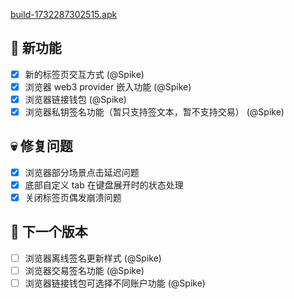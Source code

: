 [build-1732287302515.apk](https://dalveywallet.s3.ap-northeast-1.amazonaws.com/release/apks/build-1732287302515.apk)

## 🎉 新功能

- [x] 新的标签页交互方式 (@Spike)
- [x] 浏览器 web3 provider 嵌入功能 (@Spike)
- [x] 浏览器链接钱包 (@Spike)
- [x] 浏览器私钥签名功能（暂只支持签文本，暂不支持交易） (@Spike)

## 💀 修复问题

- [x] 浏览器部分场景点击延迟问题
- [x] 底部自定义 tab 在键盘展开时的状态处理
- [x] 关闭标签页偶发崩溃问题

## 📅 下一个版本

- [ ] 浏览器离线签名更新样式 (@Spike)
- [ ] 浏览器交易签名功能 (@Spike)
- [ ] 浏览器链接钱包可选择不同账户功能 (@Spike)
